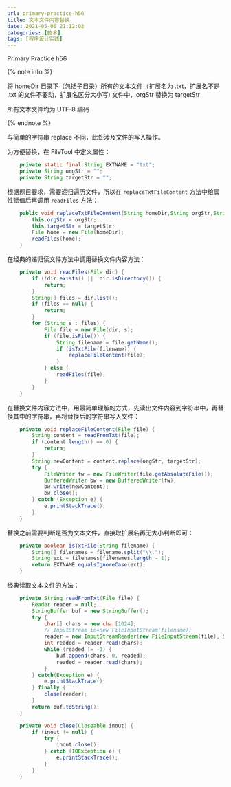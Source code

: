```yaml
---
url: primary-practice-h56
title: 文本文件内容替换
date: 2021-05-06 21:12:02
categories: [技术]
tags: [程序设计实践]
---
```


Primary Practice h56

<!--more-->

{% note info %}

将 homeDir 目录下（包括子目录）所有的文本文件（扩展名为 .txt，扩展名不是 .txt 的文件不要动，扩展名区分大小写) 文件中，orgStr 替换为 targetStr

所有文本文件均为 UTF-8 编码

{% endnote %}

与简单的字符串 replace 不同，此处涉及文件的写入操作。

为方便替换，在 FileTool 中定义属性：

```java
	private static final String EXTNAME = "txt";
	private String orgStr = "";
	private String targetStr = "";
```

根据题目要求，需要递归遍历文件，所以在 `replaceTxtFileContent` 方法中给属性赋值后再调用 `readFiles` 方法：

```java
	public void replaceTxtFileContent(String homeDir,String orgStr,String targetStr) {
		this.orgStr = orgStr;
		this.targetStr = targetStr;
		File home = new File(homeDir);
		readFiles(home);
	}
```

在经典的递归读文件方法中调用替换文件内容方法：

```java
	private void readFiles(File dir) {
		if (!dir.exists() || !dir.isDirectory()) {
			return;
		}
		String[] files = dir.list();
		if (files == null) {
			return;
		}
		for (String s : files) {
			File file = new File(dir, s);
			if (file.isFile()) {
				String filename = file.getName();
				if (isTxtFile(filename)) {
					replaceFileContent(file);
				}
			} else {
				readFiles(file);
			}
		}
	}
```

在替换文件内容方法中，用最简单理解的方式，先读出文件内容到字符串中，再替换其中的字符串，再将替换后的字符串写入文件：

```java
	private void replaceFileContent(File file) {
		String content = readFromTxt(file);
		if (content.length() == 0) {
			return;
		}
		String newContent = content.replace(orgStr, targetStr);
		try {
			FileWriter fw = new FileWriter(file.getAbsoluteFile());
			BufferedWriter bw = new BufferedWriter(fw);
			bw.write(newContent);
			bw.close();
		} catch (Exception e) {
			e.printStackTrace();
		}
	}
```

替换之前需要判断是否为文本文件，直接取扩展名再无大小判断即可：

```java
	private boolean isTxtFile(String filename) {
		String[] filenames = filename.split("\\.");
		String ext = filenames[filenames.length - 1];
		return EXTNAME.equalsIgnoreCase(ext);
	}
```

经典读取文本文件的方法：

```java
	private String readFromTxt(File file) {
		Reader reader = null;
		StringBuffer buf = new StringBuffer();
		try {
			char[] chars = new char[1024];
			// InputStream in=new FileInputStream(filename);
			reader = new InputStreamReader(new FileInputStream(file), StandardCharsets.UTF_8);
			int readed = reader.read(chars);
			while (readed != -1) {
				buf.append(chars, 0, readed);
				readed = reader.read(chars);
			}
		} catch(Exception e) {
			e.printStackTrace();
		} finally {
			close(reader);
		}
		return buf.toString();
	}

	private void close(Closeable inout) {
		if (inout != null) {
			try {
				inout.close();
			} catch (IOException e) {
				e.printStackTrace();
			}
		}
	}
```
